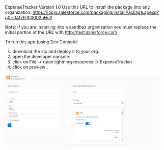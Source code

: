 
ExpenseTracker 
Version 1.0 
Use this URL to install the package into any organization:
https://login.salesforce.com/packaging/installPackage.apexp?p0=04t7F000002uHu2

Note: If you are installing into a sandbox organization you must replace the initial portion of the URL with http://test.salesforce.com

To run this app (using Dev Console)

1. download the zip and deploy it to your org.
2. open the developer console.
3. click on File -> open lightning resources -> ExpenseTracker
4. click on preview .


![Screenshot](https://github.com/vimaltiwari2612/ExpenseTracker/blob/master/image.png)
